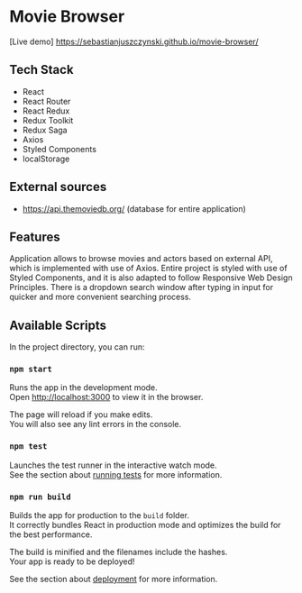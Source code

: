 # Movie Browser

[Live demo] https://sebastianjuszczynski.github.io/movie-browser/
## Tech Stack

- React
- React Router
- React Redux
- Redux Toolkit
- Redux Saga
- Axios
- Styled Components
- localStorage

## External sources

 - https://api.themoviedb.org/ (database for entire application)

 ## Features

Application allows to browse movies and actors based on external API, which is implemented with use of Axios.
Entire project is styled with use of Styled Components, and it is also adapted to follow Responsive Web Design Principles.
There is a dropdown search window after typing in input for quicker and more convenient searching process.

## Available Scripts

In the project directory, you can run:

### `npm start`

Runs the app in the development mode.\
Open [http://localhost:3000](http://localhost:3000) to view it in the browser.

The page will reload if you make edits.\
You will also see any lint errors in the console.

### `npm test`

Launches the test runner in the interactive watch mode.\
See the section about [running tests](https://facebook.github.io/create-react-app/docs/running-tests) for more information.

### `npm run build`

Builds the app for production to the `build` folder.\
It correctly bundles React in production mode and optimizes the build for the best performance.

The build is minified and the filenames include the hashes.\
Your app is ready to be deployed!

See the section about [deployment](https://facebook.github.io/create-react-app/docs/deployment) for more information.



